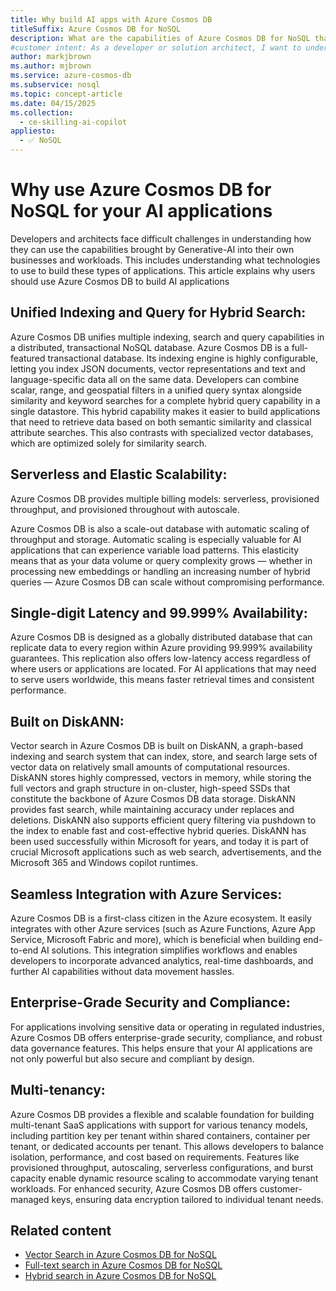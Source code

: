 ```yaml
---
title: Why build AI apps with Azure Cosmos DB
titleSuffix: Azure Cosmos DB for NoSQL
description: What are the capabilities of Azure Cosmos DB for NoSQL that provide benefits for building AI-applications
#customer intent: As a developer or solution architect, I want to understand Cosmos DB's unique features so that I can make a more informed decision on whether to use it to build AI applications.
author: markjbrown
ms.author: mjbrown
ms.service: azure-cosmos-db
ms.subservice: nosql
ms.topic: concept-article
ms.date: 04/15/2025
ms.collection:
  - ce-skilling-ai-copilot
appliesto:
  - ✅ NoSQL
---
```


# Why use Azure Cosmos DB for NoSQL for your AI applications
Developers and architects face difficult challenges in understanding how they can use the capabilities brought by Generative-AI into their own businesses and workloads. This includes understanding what technologies to use to build these types of applications. This article explains why users should use Azure Cosmos DB to build AI applications

## Unified Indexing and Query for Hybrid Search:
Azure Cosmos DB unifies multiple indexing, search and query capabilities in a distributed, transactional NoSQL database.
Azure Cosmos DB is a full-featured transactional database. Its indexing engine is highly configurable, letting you index JSON documents, vector representations and text and language-specific data all on the same data.
Developers can combine scalar, range, and geospatial filters in a unified query syntax alongside similarity and keyword searches for a complete hybrid query capability in a single datastore.
This hybrid capability makes it easier to build applications that need to retrieve data based on both semantic similarity and classical attribute searches. This also contrasts with specialized vector databases, which are optimized solely for similarity search.

## Serverless and Elastic Scalability:
Azure Cosmos DB provides multiple billing models: serverless, provisioned throughput, and provisioned throughout with autoscale.

Azure Cosmos DB is also a scale-out database with automatic scaling of throughput and storage. Automatic scaling is especially valuable for AI applications that can experience variable load patterns. This elasticity means that as your data volume or query complexity grows — whether in processing new embeddings or handling an increasing number of hybrid queries — Azure Cosmos DB can scale without compromising performance.

## Single-digit Latency and 99.999% Availability:
Azure Cosmos DB is designed as a globally distributed database that can replicate data to every region within Azure providing 99.999% availability guarantees. This replication also offers low-latency access regardless of where users or applications are located. For AI applications that may need to serve users worldwide, this means faster retrieval times and consistent performance.

## Built on DiskANN:
Vector search in Azure Cosmos DB is built on DiskANN, a graph-based indexing and search system that can index, store, and search large sets of vector data on relatively small amounts of computational resources. DiskANN stores highly compressed, vectors in memory, while storing the full vectors and graph structure in on-cluster, high-speed SSDs that constitute the backbone of Azure Cosmos DB data storage. DiskANN provides fast search, while maintaining accuracy under replaces and deletions. DiskANN also supports efficient query filtering via pushdown to the index to enable fast and cost-effective hybrid queries. DiskANN has been used successfully within Microsoft for years, and today it is part of crucial Microsoft applications such as web search, advertisements, and the Microsoft 365 and Windows copilot runtimes.

## Seamless Integration with Azure Services:
Azure Cosmos DB is a first-class citizen in the Azure ecosystem. It easily integrates with other Azure services (such as Azure Functions, Azure App Service, Microsoft Fabric and more), which is beneficial when building end-to-end AI solutions. This integration simplifies workflows and enables developers to incorporate advanced analytics, real-time dashboards, and further AI capabilities without data movement hassles.

## Enterprise-Grade Security and Compliance:
For applications involving sensitive data or operating in regulated industries, Azure Cosmos DB offers enterprise-grade security, compliance, and robust data governance features. This helps ensure that your AI applications are not only powerful but also secure and compliant by design.

## Multi-tenancy:
Azure Cosmos DB provides a flexible and scalable foundation for building multi-tenant SaaS applications with support for various tenancy models, including partition key per tenant within shared containers, container per tenant, or dedicated accounts per tenant. This allows developers to balance isolation, performance, and cost based on requirements. Features like provisioned throughput, autoscaling, serverless configurations, and burst capacity enable dynamic resource scaling to accommodate varying tenant workloads. For enhanced security, Azure Cosmos DB offers customer-managed keys, ensuring data encryption tailored to individual tenant needs.

## Related content

- [Vector Search in Azure Cosmos DB for NoSQL](../nosql/vector-search.md)
- [Full-text search in Azure Cosmos DB for NoSQL](full-text-search.md)
- [Hybrid search in Azure Cosmos DB for NoSQL](hybrid-search.md)
